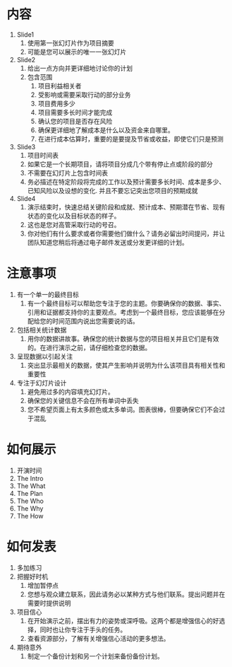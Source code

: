 # 内容
1.  Slide1
    1.  使用第一张幻灯片作为项目摘要
    2.  可能是您可以展示的唯一一张幻灯片
2. Slide2
   1. 给出一点方向并更详细地讨论你的计划
   2. 包含范围
      1. 项目利益相关者
      2. 受影响或需要采取行动的部分业务
      3. 项目费用多少
      4. 项目需要多长时间才能完成
      5. 确认您的项目是否存在风险
      6. 确保更详细地了解成本是什么以及资金来自哪里。
      7. 在进行成本估算时，重要的是要提及节省或收益，即使它们只是预测
3. Slide3
   1. 项目时间表
   2. 如果它是一个长期项目，请将项目分成几个带有停止点或阶段的部分
   3. 不需要在幻灯片上包含时间表
   4. 务必描述在特定阶段将完成的工作以及预计需要多长时间、成本是多少、已知风险以及设想的变化. 并且不要忘记突出您项目的预期成就
4. Slide4
   1. 演示结束时，快速总结关键阶段和成就、预计成本、预期潜在节省、现有状态的变化以及目标状态的样子。
   2. 这也是您对高管采取行动的号召。
   3. 你对他们有什么要求或者你需要他们做什么？请务必留出时间提问，并让团队知道您稍后将通过电子邮件发送或分发更详细的计划。 
# 注意事项
1. 有一个单一的最终目标
   1. 有一个最终目标可以帮助您专注于您的主题。你要确保你的数据、事实、引用和证据都支持你的主要观点。考虑到一个最终目标，您应该能够在分配给您的时间范围内说出您需要说的话。
2. 包括相关统计数据 
   1. 用你的数据讲故事。确保您的统计数据与您的项目相关并且它们是有效的。在进行演示之前，请仔细检查您的数据。
3. 呈现数据以引起关注
   1. 突出显示最相关的数据，使其产生影响并说明为什么该项目具有相关性和重要性
4. 专注于幻灯片设计
    1. 避免用过多的内容填充幻灯片。
    2. 确保您的关键信息不会在所有单词中丢失
    3. 您不希望页面上有太多颜色或太多单词。图表很棒，但要确保它们不会过于混乱
# 如何展示
1. 开演时间
2. The Intro
3. The What
4. The Plan
5. The Who
6. The Why
7. The How
# 如何发表
1. 多加练习
2. 把握好时机
   1. 增加暂停点
   2. 您想与观众建立联系，因此请务必以某种方式与他们联系。提出问题并在需要时提供说明
3. 项目信心
   1. 在开始演示之前，摆出有力的姿势或深呼吸。这两个都是增强信心的好选择，同时也让你专注于手头的任务。
   2. 查看资源部分，了解有关增强信心活动的更多想法。 
4. 期待意外
   1. 制定一个备份计划和另一个计划来备份备份计划。


